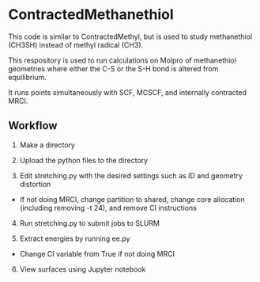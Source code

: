 # ContractedMethanethiol

This code is similar to ContractedMethyl, but is used to study methanethiol (CH3SH) instead of methyl radical (CH3).



This respository is used to run calculations on Molpro of methanethiol geometries where either the C-S or the S-H bond is altered from equilibrium.

It runs points simultaneously with SCF, MCSCF, and internally contracted MRCI.



## Workflow

1. Make a directory

2. Upload the python files to the directory

3. Edit stretching.py with the desired settings such as ID and geometry distortion

  - If not doing MRCI, change partition to shared, change core allocation (including removing -t 24), and remove CI instructions

4. Run stretching.py to submit jobs to SLURM

5. Extract energies by running ee.py

  - Change CI variable from True if not doing MRCI

6. View surfaces using Jupyter notebook

